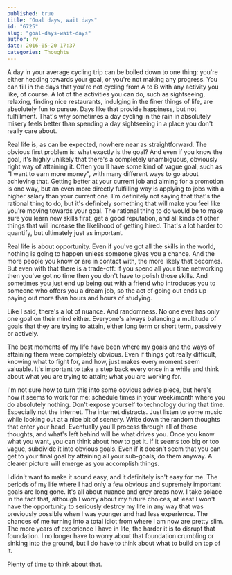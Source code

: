 ```yaml
---
published: true
title: "Goal days, wait days"
id: "6725"
slug: "goal-days-wait-days"
author: rv
date: 2016-05-20 17:37
categories: Thoughts
---
```

A day in your average cycling trip can be boiled down to one thing: you're either heading towards your goal, or you're not making any progress. You can fill in the days that you're not cycling from A to B with any activity you like, of course. A lot of the activities you can do, such as sightseeing, relaxing, finding nice restaurants, indulging in the finer things of life, are absolutely fun to pursue. Days like that provide happiness, but not fulfillment. That's why sometimes a day cycling in the rain in absolutely misery feels better than spending a day sightseeing in a place you don't really care about.

Real life is, as can be expected, nowhere near as straightforward. The obvious first problem is: what exactly is the goal? And even if you know the goal, it's highly unlikely that there's a completely unambiguous, obviously right way of attaining it. Often you'll have some kind of vague goal, such as "I want to earn more money", with many different ways to go about achieving that. Getting better at your current job and aiming for a promotion is one way, but an even more directly fulfilling way is applying to jobs with a higher salary than your current one. I'm definitely not saying that that's the rational thing to do, but it's definitely something that will make you feel like you're moving towards your goal. The rational thing to do would be to make sure you learn new skills first, get a good reputation, and all kinds of other things that will increase the likelihood of getting hired. That's a lot harder to quantify, but ultimately just as important.

Real life is about opportunity. Even if you've got all the skills in the world, nothing is going to happen unless someone gives you a chance. And the more people you know or are in contact with, the more likely that becomes. But even with that there is a trade-off: if you spend all your time networking then you've got no time then you don't have to polish those skills. And sometimes you just end up being out with a friend who introduces you to someone who offers you a dream job, so the act of going out ends up paying out more than hours and hours of studying.

Like I said, there's a lot of nuance. And randomness. No one ever has only one goal on their mind either. Everyone's always balancing a multitude of goals that they are trying to attain, either long term or short term, passively or actively.

The best moments of my life have been where my goals and the ways of attaining them were completely obvious. Even if things got really difficult, knowing what to fight for, and how, just makes every moment seem valuable. It's important to take a step back every once in a while and think about what you are trying to attain; what you are working for.

I'm not sure how to turn this into some obvious advice piece, but here's how it seems to work for me: schedule times in your week/month where you do absolutely nothing. Don't expose yourself to technology during that time. Especially not the internet. The internet distracts. Just listen to some music while looking out at a nice bit of scenery. Write down the random thoughts that enter your head. Eventually you'll process through all of those thoughts, and what's left behind will be what drives you. Once you know what you want, you can think about how to get it. If it seems too big or too vague, subdivide it into obvious goals. Even if it doesn't seem that you can get to your final goal by attaining all your sub-goals, do them anyway. A clearer picture will emerge as you accomplish things.

I didn't want to make it sound easy, and it definitely isn't easy for me. The periods of my life where I had only a few obvious and supremely important goals are long gone. It's all about nuance and grey areas now. I take solace in the fact that, although I worry about my future choices, at least I won't have the opportunity to seriously destroy my life in any way that was previously possible when I was younger and had less experience. The chances of me turning into a total idiot from where I am now are pretty slim. The more years of experience I have in life, the harder it is to disrupt that foundation. I no longer have to worry about that foundation crumbling or sinking into the ground, but I do have to think about what to build on top of it.

Plenty of time to think about that.